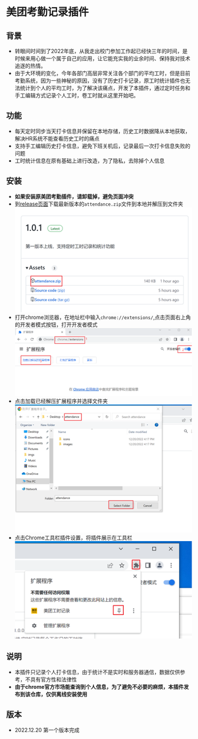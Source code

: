 # 美团考勤记录插件

## 背景
- 转眼间时间到了2022年底，从我走出校门参加工作起已经快三年的时间，是时候来用心做一个属于自己的应用，让它能充实我的业余时间、保持我对技术追逐的热情。
- 由于大环境的变化，今年各部门高层非常关注各个部门的平均工时，但是目前考勤系统，因为一些神秘的原因，没有了历史打卡记录，原工时统计插件也无法统计到个人的平均工时，为了解决该痛点，开发了本插件，通过定时任务和手工编辑方式记录个人工时，卷工时就从这里开始吧。

## 功能
- 每天定时同步当天打卡信息并保留在本地存储，历史工时数据降从本地获取，解决HR系统不能查看历史工时的痛点
- 支持手工编辑历史打卡信息，避免下班关机后，记录最后一次打卡信息失败的问题
- 工时统计信息在原有基础上进行改造，为了隐私，去除掉个人信息

## 安装
- **如果安装原美团考勤插件，请卸载掉，避免页面冲突**
- 到[release页面](https://github.com/kaishuituan/meituan-kaoqin/releases)下载最新版本的`attendance.zip`文件到本地并解压到文件夹
![RUNOOB 图标](1.png)
- 打开chrome浏览器，在地址栏中输入`chrome://extensions/`,点击页面右上角的开发者模式按钮，打开开发者模式
![RUNOOB 图标](2.png)
- 点击加载已经解压扩展程序并选择文件夹
![RUNOOB 图标](3.png)
- 点击Chrome工具栏插件设置，将插件展示在工具栏
![RUNOOB 图标](4.png)
## 说明
- 本插件只记录个人打卡信息，由于统计不是实时和服务器通信，数据仅供参考，不具有官方性和法律性
- **由于chrome官方市场能查询到个人信息，为了避免不必要的麻烦，本插件发布到该仓库，仅供离线安装使用**

## 版本
- 2022.12.20 第一个版本完成
